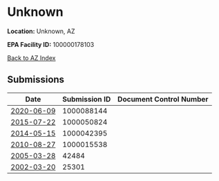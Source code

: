 # Unknown

**Location:** Unknown, AZ

**EPA Facility ID:** 100000178103

[Back to AZ Index](../../index.md)

## Submissions

| Date | Submission ID | Document Control Number |
|------|--------------|-------------------------|
| [2020-06-09](submissions/1000088144.md) | 1000088144 |  |
| [2015-07-22](submissions/1000050824.md) | 1000050824 |  |
| [2014-05-15](submissions/1000042395.md) | 1000042395 |  |
| [2010-08-27](submissions/1000015538.md) | 1000015538 |  |
| [2005-03-28](submissions/42484.md) | 42484 |  |
| [2002-03-20](submissions/25301.md) | 25301 |  |

